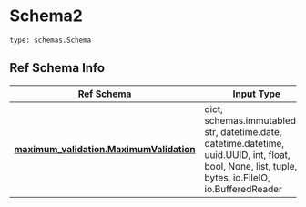 # Schema2
```
type: schemas.Schema
```

## Ref Schema Info
Ref Schema | Input Type | Output Type
---------- | ---------- | -----------
[**maximum_validation.MaximumValidation**](../../../../../../../../../components/schema/maximum_validation.md) | dict, schemas.immutabledict, str, datetime.date, datetime.datetime, uuid.UUID, int, float, bool, None, list, tuple, bytes, io.FileIO, io.BufferedReader | schemas.immutabledict, str, float, int, bool, None, tuple, bytes, io.FileIO
